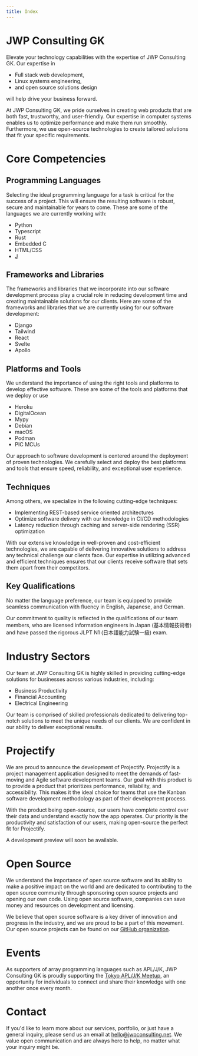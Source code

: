 ```yaml
---
title: Index
---
```


# JWP Consulting GK

Elevate your technology capabilities with the expertise of JWP Consulting GK.
Our expertise in

- Full stack web development,
- Linux systems engineering,
- and open source solutions design

will help drive your business forward.

At JWP Consulting GK, we pride ourselves in creating web products that are both
fast, trustworthy, and user-friendly. Our expertise in computer systems enables
us to optimize performance and make them run smoothly. Furthermore, we use
open-source technologies to create tailored solutions that fit your specific
requirements.

# Core Competencies

## Programming Languages

Selecting the ideal programming language for a task is critical for the success
of a project. This will ensure the resulting software is robust, secure and
maintainable for years to come. These are some of the languages we are
currently working with:

- Python
- Typescript
- Rust
- Embedded C
- HTML/CSS
- [J](https://www.jsoftware.com/)

## Frameworks and Libraries

The frameworks and libraries that we incorporate into our software development
process play a crucial role in reducing development time and creating
maintainable solutions for our clients. Here are some of the frameworks and
libraries that we are currently using for our software development:

- Django
- Tailwind
- React
- Svelte
- Apollo

## Platforms and Tools

We understand the importance of using the right tools and platforms to develop
effective software. These are some of the tools and platforms that we deploy or
use

- Heroku
- DigitalOcean
- Mypy
- Debian
- macOS
- Podman
- PIC MCUs

Our approach to software development is centered around the deployment of
proven technologies. We carefully select and deploy the best platforms and
tools that ensure speed, reliability, and exceptional user experience.

## Techniques

Among others, we specialize in the following cutting-edge techniques:

- Implementing REST-based service oriented architectures
- Optimize software delivery with our knowledge in CI/CD methodologies
- Latency reduction through caching and server-side rendering (SSR)
  optimization

With our extensive knowledge in well-proven and cost-efficient technologies, we
are capable of delivering innovative solutions to address any technical
challenge our clients face. Our expertise in utilizing advanced and efficient
techniques ensures that our clients receive software that sets them apart from
their competitors.

## Key Qualifications

No matter the language preference, our team is equipped to provide seamless
communication with fluency in English, Japanese, and German.

Our commitment to quality is reflected in the qualifications of our team
members, who are licensed information engineers in Japan (基本情報技術者) and
have passed the rigorous JLPT N1 (日本語能力試験一級) exam.

# Industry Sectors

Our team at JWP Consulting GK is highly skilled in providing cutting-edge
solutions for businesses across various industries, including:

- Business Productivity
- Financial Accounting
- Electrical Engineering

Our team is comprised of skilled professionals dedicated to delivering
top-notch solutions to meet the unique needs of our clients. We are confident
in our ability to deliver exceptional results.

# Projectify

We are proud to announce the development of Projectify. Projectify is a project
management application designed to meet the demands of fast-moving and Agile
software development teams. Our goal with this product is to provide a product
that prioritizes performance, reliability, and accessibility. This makes it the
ideal choice for teams that use the Kanban software development methodology
as part of their development process.

With the product being open-source, our users have complete control over their
data and understand exactly how the app operates. Our priority is the
productivity and satisfaction of our users, making open-source the perfect fit
for Projectify.

A development preview will soon be available.

# Open Source

We understand the importance of open source software and its ability to make a
positive impact on the world and are dedicated to contributing to the open
source community through sponsoring open source projects and opening our own
code. Using open source software, companies can save money and resources on
development and licensing.

We believe that open source software is a key driver of innovation and progress
in the industry, and we are proud to be a part of this movement. Our open
source projects can be found on our [GitHub
organization](https://github.com/jwp-consulting).

# Events

As supporters of array programming languages such as APL/J/K, JWP Consulting GK
is proudly supporting the [Tokyo APL/J/K
Meetup](https://www.meetup.com/apl-j-k-meetup/), an opportunity for individuals
to connect and share their knowledge with one another once every month.

# Contact

If you'd like to learn more about our services, portfolio, or just have a
general inquiry, please send us an email at
[hello@jwpconsulting.net](mailto:hello@jwpconsulting.net). We value open
communication and are always here to help, no matter what your inquiry might
be.
